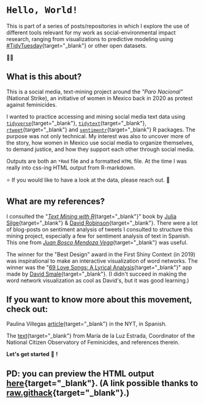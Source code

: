 # `Hello, World!`

This is part of a series of posts/repositories in which I explore the use of different tools relevant for my work as social-environmental impact research, ranging from visualizations to predictive modeling using [\#TidyTuesday](https://github.com/rfordatascience/tidytuesday){target="_blank"} or other open datasets.

:rainbow_flag:

## What is this about?

This is a social media, text-mining project around the *"Paro Nacional"* (National Strike), an initiative of women in Mexico back in 2020 as protest against feminicides.

I wanted to practice accessing and mining social media text data using [`tidyverse`](https://www.tidyverse.org/){target="_blank"}, [`tidytext`](https://www.tidytextmining.com/){target="_blank"}, [`rtweet`](https://github.com/ropensci/rtweet){target="_blank"} and [`sentimentr`](https://github.com/trinker/sentimentr){target="_blank"} R packages. The purpose was not only technical. My interest was also to uncover more of the story, how women in Mexico use social media to organize themselves, to demand justice, and how they support each other through social media.

Outputs are both an `*Rmd` file and a formatted `HTML` file. At the time I was really into css-ing HTML output from R-markdown.

:star: If you would like to have a look at the data, please reach out. :handshake:

## What are my references?

I consulted the "[*Text Mining with R*](https://www.tidytextmining.com/){target="_blank"}" book by [Julia Silge](https://github.com/juliasilge){target="_blank"} & [David Robinson](http://varianceexplained.org/){target="_blank"}. There were a lot of blog-posts on sentiment analysis of tweets I consulted to structure this mining project, especially a few for sentiment analysis of text in Spanish. This one from [*Juan Bosco Mendoza Vega*](https://rpubs.com/jboscomendoza/analisis_sentimientos_lexico_afinn){target="_blank"} was useful.

The winner for the "Best Design" award in the First Shiny Context (in 2019) was inspirational to make an interactive visualization of word networks. The winner was the "[69 Love Songs: A Lyrical Analysis](https://committedtotape.shinyapps.io/sixtyninelovesongs/){target="_blank"}" app made by [David Smale](https://community.rstudio.com/u/committedtotape/){target="_blank"}. (I didn't succeed in making the word network visualization as cool as David's, but it was good learning.)

## If you want to know more about this movement, check out:

Paulina Villegas [article](https://www.nytimes.com/es/2020/03/10/espanol/mexico-paro-mujeres-protestas.html){target="_blank"} in the NYT, in Spanish.

The [text](https://www.cndh.org.mx/noticia/paro-nacional-de-mujeres-contra-la-violencia-la-mujer-y-los-feminicidios#:~:text=El%2006%20de%20marzo%20de,poblaci%C3%B3n%20femenina%20en%20las%20esferas){target="_blank"} from María de la Luz Estrada, Coordinator of the National Citizen Observatory of Feminicides, and references therein.

**Let's get started** :unicorn: **!**

## PD: you can preview the HTML output [here](https://rawcdn.githack.com/hectordatachavez/TextMining-Twitter-ParoNacional9M/32d46307a3ecffe8af2108eb636fd97ee4fd5a2c/Text-Mining---Paro-Nacional.html){target="_blank"}. (A link possible thanks to [raw.githack](https://raw.githack.com/){target="_blank"}.) 
